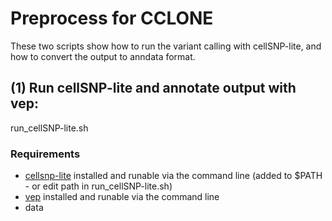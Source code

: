 # Preprocess for CCLONE

These two scripts show how to run the variant calling with cellSNP-lite, and how to convert the output to anndata format.

## (1) Run cellSNP-lite and annotate output with vep:
run_cellSNP-lite.sh
### Requirements
- [cellsnp-lite](https://cellsnp-lite.readthedocs.io/en/latest/) installed and runable via the command line (added to $PATH - or edit path in run_cellSNP-lite.sh)
- [vep](https://www.ensembl.org/info/docs/tools/vep/index.html) installed and runable via the command line
- data
